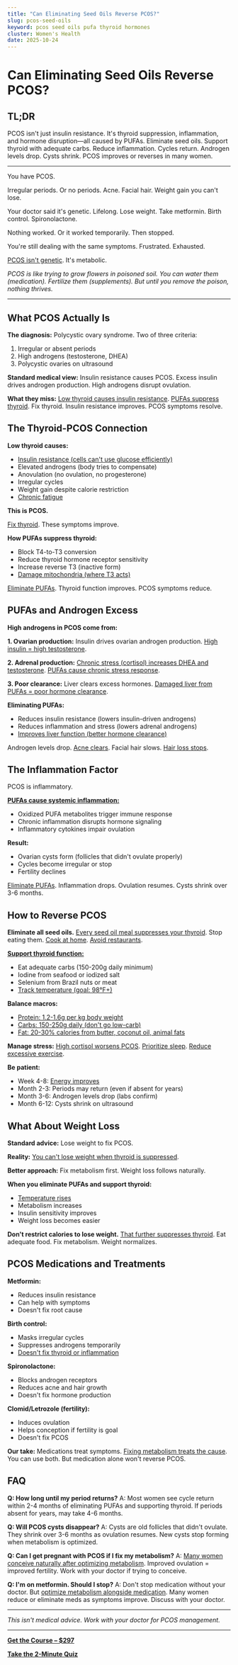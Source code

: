 ```yaml
---
title: "Can Eliminating Seed Oils Reverse PCOS?"
slug: pcos-seed-oils
keyword: pcos seed oils pufa thyroid hormones
cluster: Women's Health
date: 2025-10-24
---
```


# Can Eliminating Seed Oils Reverse PCOS?

## TL;DR

PCOS isn't just insulin resistance. It's thyroid suppression, inflammation, and hormone disruption—all caused by PUFAs. Eliminate seed oils. Support thyroid with adequate carbs. Reduce inflammation. Cycles return. Androgen levels drop. Cysts shrink. PCOS improves or reverses in many women.

---

You have PCOS.

Irregular periods. Or no periods. Acne. Facial hair. Weight gain you can't lose.

Your doctor said it's genetic. Lifelong. Lose weight. Take metformin. Birth control. Spironolactone.

Nothing worked. Or it worked temporarily. Then stopped.

You're still dealing with the same symptoms. Frustrated. Exhausted.

[PCOS isn't genetic](/blog/pufas-womens-hormones). It's metabolic.

*PCOS is like trying to grow flowers in poisoned soil. You can water them (medication). Fertilize them (supplements). But until you remove the poison, nothing thrives.*

---

## What PCOS Actually Is

**The diagnosis:**
Polycystic ovary syndrome. Two of three criteria:
1. Irregular or absent periods
2. High androgens (testosterone, DHEA)
3. Polycystic ovaries on ultrasound

**Standard medical view:**
Insulin resistance causes PCOS. Excess insulin drives androgen production. High androgens disrupt ovulation.

**What they miss:**
[Low thyroid causes insulin resistance](/blog/seed-oils-and-thyroid). [PUFAs suppress thyroid](/blog/seed-oils-and-thyroid). Fix thyroid. Insulin resistance improves. PCOS symptoms resolve.

## The Thyroid-PCOS Connection

**Low thyroid causes:**
- [Insulin resistance (cells can't use glucose efficiently)](/blog/sugar-insulin-myth)
- Elevated androgens (body tries to compensate)
- Anovulation (no ovulation, no progesterone)
- Irregular cycles
- Weight gain despite calorie restriction
- [Chronic fatigue](/blog/energy-crashes)

**This is PCOS.**

[Fix thyroid](/blog/seed-oils-and-thyroid). These symptoms improve.

**How PUFAs suppress thyroid:**
- Block T4-to-T3 conversion
- Reduce thyroid hormone receptor sensitivity
- Increase reverse T3 (inactive form)
- [Damage mitochondria (where T3 acts)](/blog/pufas-oxidative-stress)

[Eliminate PUFAs](/blog/seven-day-pufa-purge). Thyroid function improves. PCOS symptoms reduce.

## PUFAs and Androgen Excess

**High androgens in PCOS come from:**

**1. Ovarian production:**
Insulin drives ovarian androgen production. [High insulin = high testosterone](/blog/sugar-insulin-myth).

**2. Adrenal production:**
[Chronic stress (cortisol) increases DHEA and testosterone](/blog/anxiety-pufas). [PUFAs cause chronic stress response](/blog/pufas-inflammation).

**3. Poor clearance:**
Liver clears excess hormones. [Damaged liver from PUFAs = poor hormone clearance](/blog/pufas-gut-health).

**Eliminating PUFAs:**
- Reduces insulin resistance (lowers insulin-driven androgens)
- Reduces inflammation and stress (lowers adrenal androgens)
- [Improves liver function (better hormone clearance)](/blog/pufas-gut-health)

Androgen levels drop. [Acne clears](/blog/skin-health-pufas). Facial hair slows. [Hair loss stops](/blog/hair-loss-pufas).

## The Inflammation Factor

PCOS is inflammatory.

**[PUFAs cause systemic inflammation:](/blog/pufas-inflammation)**
- Oxidized PUFA metabolites trigger immune response
- Chronic inflammation disrupts hormone signaling
- Inflammatory cytokines impair ovulation

**Result:**
- Ovarian cysts form (follicles that didn't ovulate properly)
- Cycles become irregular or stop
- Fertility declines

[Eliminate PUFAs](/blog/seven-day-pufa-purge). Inflammation drops. Ovulation resumes. Cysts shrink over 3-6 months.

## How to Reverse PCOS

**Eliminate all seed oils.**
[Every seed oil meal suppresses your thyroid](/blog/reading-food-labels). Stop eating them. [Cook at home](/blog/cooking-basics). [Avoid restaurants](/blog/restaurant-pufa-guide).

**[Support thyroid function:](/blog/seed-oils-and-thyroid)**
- Eat adequate carbs (150-200g daily minimum)
- Iodine from seafood or iodized salt
- Selenium from Brazil nuts or meat
- [Track temperature (goal: 98°F+)](/blog/temperature-tracking-metabolism)

**Balance macros:**
- [Protein: 1.2-1.6g per kg body weight](/blog/meal-planning)
- [Carbs: 150-250g daily (don't go low-carb)](/blog/low-carb-thyroid)
- [Fat: 20-30% calories from butter, coconut oil, animal fats](/blog/pufas-vs-saturated-fat)

**Manage stress:**
[High cortisol worsens PCOS](/blog/anxiety-pufas). [Prioritize sleep](/blog/body-temperature-sleep). [Reduce excessive exercise](/blog/exercise-metabolism).

**Be patient:**
- Week 4-8: [Energy improves](/blog/energy-crashes)
- Month 2-3: Periods may return (even if absent for years)
- Month 3-6: Androgen levels drop (labs confirm)
- Month 6-12: Cysts shrink on ultrasound

## What About Weight Loss

**Standard advice:** Lose weight to fix PCOS.

**Reality:** [You can't lose weight when thyroid is suppressed](/blog/temperature-tracking-metabolism).

**Better approach:**
Fix metabolism first. Weight loss follows naturally.

**When you eliminate PUFAs and support thyroid:**
- [Temperature rises](/blog/temperature-tracking-metabolism)
- Metabolism increases
- Insulin sensitivity improves
- Weight loss becomes easier

**Don't restrict calories to lose weight.** [That further suppresses thyroid](/blog/intermittent-fasting). Eat adequate food. Fix metabolism. Weight normalizes.

## PCOS Medications and Treatments

**Metformin:**
- Reduces insulin resistance
- Can help with symptoms
- Doesn't fix root cause

**Birth control:**
- Masks irregular cycles
- Suppresses androgens temporarily
- [Doesn't fix thyroid or inflammation](/blog/pufas-womens-hormones)

**Spironolactone:**
- Blocks androgen receptors
- Reduces acne and hair growth
- Doesn't fix hormone production

**Clomid/Letrozole (fertility):**
- Induces ovulation
- Helps conception if fertility is goal
- Doesn't fix PCOS

**Our take:**
Medications treat symptoms. [Fixing metabolism treats the cause](/blog/seed-oils-and-thyroid). You can use both. But medication alone won't reverse PCOS.

## FAQ

**Q: How long until my period returns?**
A: Most women see cycle return within 2-4 months of eliminating PUFAs and supporting thyroid. If periods absent for years, may take 4-6 months.

**Q: Will PCOS cysts disappear?**
A: Cysts are old follicles that didn't ovulate. They shrink over 3-6 months as ovulation resumes. New cysts stop forming when metabolism is optimized.

**Q: Can I get pregnant with PCOS if I fix my metabolism?**
A: [Many women conceive naturally after optimizing metabolism](/blog/pufas-womens-hormones). Improved ovulation = improved fertility. Work with your doctor if trying to conceive.

**Q: I'm on metformin. Should I stop?**
A: Don't stop medication without your doctor. But [optimize metabolism alongside medication](/blog/seed-oils-and-thyroid). Many women reduce or eliminate meds as symptoms improve. Discuss with your doctor.

---

*This isn't medical advice. Work with your doctor for PCOS management.*

---

**[Get the Course – $297](https://buy.polar.sh/polar_cl_8P7Z3TGPlCzXSgbJ0MNkG3HrYyVlcumvIjDMu3YLrwH)**

**[Take the 2-Minute Quiz](/quiz)**
